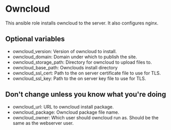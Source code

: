 # Owncloud
This ansible role installs owncloud to the server.
It also configures nginx.

## Optional variables

* owncloud_version: Version of owncloud to install.
* owncloud_domain: Domain under which to publish the site.
* owncloud_storage_path: Directory for owncloud to upload files to.
* owncloud_base_path: Ownclouds install directory
* owncloud_ssl_cert: Path to the on server certificate file to use for TLS.
* owncloud_ssl_key: Path to the on server key file to use for TLS.

## Don't change unless you know what you're doing
* owncloud_url: URL to owncloud install package.
* owncloud_package: Owncloud package file name.
* owncloud_owner: Which user should owncloud run as. Should be the same as the webserver user.
